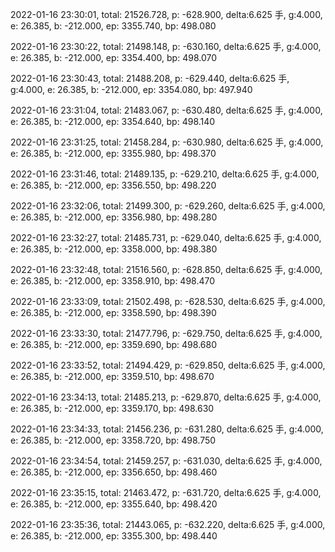 2022-01-16 23:30:01, total: 21526.728, p: -628.900, delta:6.625 手, g:4.000, e: 26.385, b: -212.000, ep: 3355.740, bp: 498.080

2022-01-16 23:30:22, total: 21498.148, p: -630.160, delta:6.625 手, g:4.000, e: 26.385, b: -212.000, ep: 3354.400, bp: 498.070

2022-01-16 23:30:43, total: 21488.208, p: -629.440, delta:6.625 手, g:4.000, e: 26.385, b: -212.000, ep: 3354.080, bp: 497.940

2022-01-16 23:31:04, total: 21483.067, p: -630.480, delta:6.625 手, g:4.000, e: 26.385, b: -212.000, ep: 3354.640, bp: 498.140

2022-01-16 23:31:25, total: 21458.284, p: -630.980, delta:6.625 手, g:4.000, e: 26.385, b: -212.000, ep: 3355.980, bp: 498.370

2022-01-16 23:31:46, total: 21489.135, p: -629.210, delta:6.625 手, g:4.000, e: 26.385, b: -212.000, ep: 3356.550, bp: 498.220

2022-01-16 23:32:06, total: 21499.300, p: -629.260, delta:6.625 手, g:4.000, e: 26.385, b: -212.000, ep: 3356.980, bp: 498.280

2022-01-16 23:32:27, total: 21485.731, p: -629.040, delta:6.625 手, g:4.000, e: 26.385, b: -212.000, ep: 3358.000, bp: 498.380

2022-01-16 23:32:48, total: 21516.560, p: -628.850, delta:6.625 手, g:4.000, e: 26.385, b: -212.000, ep: 3358.910, bp: 498.470

2022-01-16 23:33:09, total: 21502.498, p: -628.530, delta:6.625 手, g:4.000, e: 26.385, b: -212.000, ep: 3358.590, bp: 498.390

2022-01-16 23:33:30, total: 21477.796, p: -629.750, delta:6.625 手, g:4.000, e: 26.385, b: -212.000, ep: 3359.690, bp: 498.680

2022-01-16 23:33:52, total: 21494.429, p: -629.850, delta:6.625 手, g:4.000, e: 26.385, b: -212.000, ep: 3359.510, bp: 498.670

2022-01-16 23:34:13, total: 21485.213, p: -629.870, delta:6.625 手, g:4.000, e: 26.385, b: -212.000, ep: 3359.170, bp: 498.630

2022-01-16 23:34:33, total: 21456.236, p: -631.280, delta:6.625 手, g:4.000, e: 26.385, b: -212.000, ep: 3358.720, bp: 498.750

2022-01-16 23:34:54, total: 21459.257, p: -631.030, delta:6.625 手, g:4.000, e: 26.385, b: -212.000, ep: 3356.650, bp: 498.460

2022-01-16 23:35:15, total: 21463.472, p: -631.720, delta:6.625 手, g:4.000, e: 26.385, b: -212.000, ep: 3355.640, bp: 498.420

2022-01-16 23:35:36, total: 21443.065, p: -632.220, delta:6.625 手, g:4.000, e: 26.385, b: -212.000, ep: 3355.300, bp: 498.440